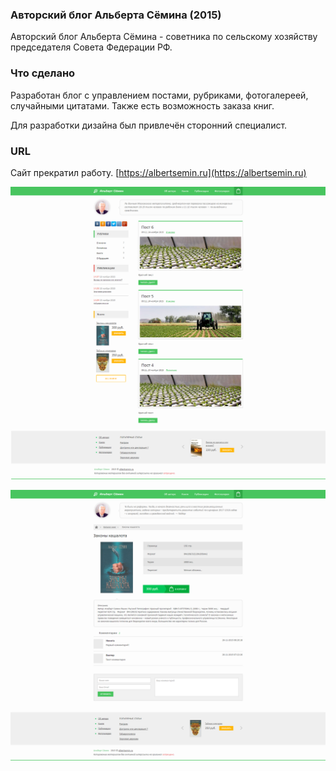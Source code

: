 ### Авторский блог Альберта Сёмина (2015)
Авторский блог Альберта Сёмина - советника по сельскому хозяйству председателя Совета Федерации РФ.

### Что сделано
Разработан блог с управлением постами, рубриками, фотогалереей, случайными цитатами. Также есть возможность заказа книг.

Для разработки дизайна был привлечён сторонний специалист.
### URL
Сайт прекратил работу. [https://albertsemin.ru](https://albertsemin.ru)

[![Скриншот 1](screen1.png)](screen1.png)

[![Скриншот 2](screen2.png)](screen2.png)
